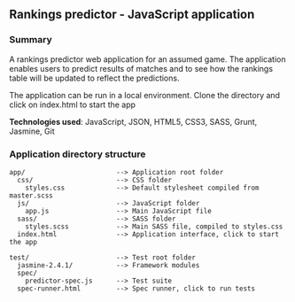 ## Rankings predictor - JavaScript application

### Summary
A rankings predictor web application for an assumed game. The application enables users to predict results of matches and to see how the rankings table will be updated to reflect the predictions.

The application can be run in a local environment. Clone the directory and click on index.html to start the app

**Technologies used**: JavaScript, JSON, HTML5, CSS3, SASS, Grunt, Jasmine, Git

### Application directory structure

    app/                       --> Application root folder
      css/                     --> CSS folder
        styles.css             --> Default stylesheet compiled from master.scss
      js/                      --> JavaScript folder
        app.js                 --> Main JavaScript file
      sass/                    --> SASS folder
        styles.scss            --> Main SASS file, compiled to styles.css
      index.html               --> Application interface, click to start the app

    test/                      --> Test root folder
      jasmine-2.4.1/           --> Framework modules
      spec/
        predictor-spec.js      --> Test suite
      spec-runner.html         --> Spec runner, click to run tests
